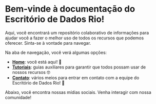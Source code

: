 # Bem-vinde à documentação do Escritório de Dados Rio!

Aqui, você encontrará um repositório colaborativo de informações para ajudar você a fazer o melhor
uso de todos os recursos que podemos oferecer. Sinta-se à vontade para navegar.

Na aba de navegação, você verá algumas opções:

- [**Home**](#): você está aqui! 🎉
- [**Tutoriais**](/tutoriais/como-acessar-dados): guias auxiliares para garantir que todos possam usar de nossos recursos 🤓
- [**Contato**](/contato): vários meios para entrar em contato com a equipe do Escritório de Dados Rio! 🤗


Abaixo, você encontra nossas mídias sociais. Venha interagir com nossa comunidade!
